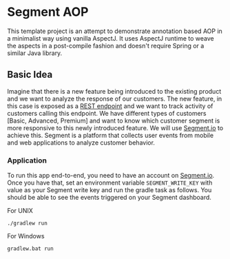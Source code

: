 # Segment AOP

This template project is an attempt to demonstrate annotation based AOP in a minimalist way using vanilla AspectJ. It uses AspectJ runtime to weave the aspects in a post-compile fashion and doesn't require Spring or a similar Java library.

## Basic Idea

Imagine that there is a new feature being introduced to the existing product and we want to analyze the response of our customers. The new feature, in this case is exposed as a [REST endpoint](src/main/java/com/segment/resource/Endpoints.java#L14-L23) and we want to track activity of customers calling this endpoint. We have different types of customers [Basic, Advanced, Premium] and want to know which customer segment is more responsive to this newly introduced feature. We will use [Segment.io](https://segment.com/) to achieve this. Segment is a platform that collects user events from mobile and web applications to analyze customer behavior.

### Application

To run this app end-to-end, you need to have an account on [Segment.io](https://segment.com/). Once you have that, set an environment variable `SEGMENT_WRITE_KEY` with value as your Segment write key and run the gradle task as follows. You should be able to see the events triggered on your Segment dashboard. 

For UNIX
```shell
./gradlew run
```

For Windows
```shell
gradlew.bat run
```
